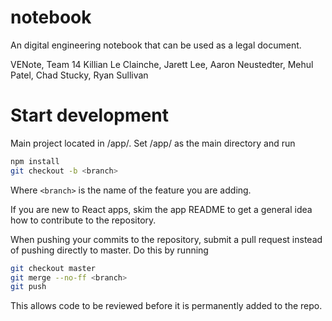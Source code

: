 # notebook
An digital engineering notebook that can be used as a legal document.

VENote, Team 14
Killian Le Clainche, Jarett Lee, Aaron Neustedter, Mehul Patel, Chad Stucky, Ryan Sullivan

# Start development
Main project located in /app/. Set /app/ as the main directory and run

```bash
npm install
git checkout -b <branch>
```

Where `<branch>` is the name of the feature you are adding.


If you are new to React apps, skim the app README to get a general idea how to contribute to the repository.

When pushing your commits to the repository, submit a pull request instead of pushing directly to master. Do this by running

```bash
git checkout master
git merge --no-ff <branch>
git push
```

This allows code to be reviewed before it is permanently added to the repo.
